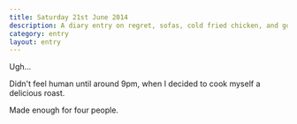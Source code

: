 ```yaml
---
title: Saturday 21st June 2014
description: A diary entry on regret, sofas, cold fried chicken, and gorging on roast potatoes
category: entry
layout: entry
---
```


Ugh&hellip;

Didn't feel human until around 9pm, when I decided to cook myself a delicious roast.

Made enough for four people.
